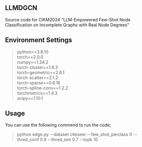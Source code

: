 ## LLMDGCN

Source code for CIKM2024 "LLM-Empowered Few-Shot Node Classification on Incomplete Graphs with Real Node Degrees"

## Environment Settings
> python==3.8.10 \
> torch==2.0.0 \
> numpy==1.24.2 \
> torch-cluster==1.6.3 \
> torch-geometric==2.6.1 \
> torch-scatter==2.1.2 \
> torch-sparse==0.6.18 \
> torch-spline-conv==1.2.2 \
> torchmetrics==1.4.3 \
> scipy==1.10.1


## Usage

You can use the following commend to run the code; 

> python edge.py --dataset citeseer --few_shot_perclass 0 --thred_conf 0.9 --thred_sim 0.7 --topk 10

